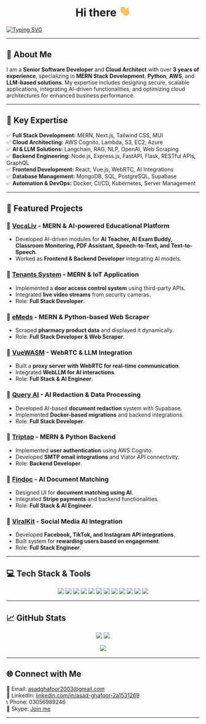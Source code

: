 <h1 align="center">Hi there <img src="https://raw.githubusercontent.com/KevinPatel04/KevinPatel04/master/Hi.gif" width="30px"></h1>

[![Typing SVG](https://readme-typing-svg.herokuapp.com?font=Architects+Daughter&color=7AF79A&size=30&lines=Senior+Software+Developer;Cloud+Architect+|+MERN+Stack+Developer;Python+|+LLM+|+AI+|+RAG+|+Langchain;Enhancing+User+Experiences)](https://git.io/typing-svg)

---

## 🚀 About Me
I am a **Senior Software Developer** and **Cloud Architect** with over **3 years of experience**, specializing in **MERN Stack Development**, **Python**, **AWS**, and **LLM-based solutions**. My expertise includes designing secure, scalable applications, integrating AI-driven functionalities, and optimizing cloud architectures for enhanced business performance.

---

## 🎯 Key Expertise
✅ **Full Stack Development:** MERN, Next.js, Tailwind CSS, MUI  
✅ **Cloud Architecting:** AWS Cognito, Lambda, S3, EC2, Azure  
✅ **AI & LLM Solutions:** Langchain, RAG, NLP, OpenAI, Web Scraping  
✅ **Backend Engineering:** Node.js, Express.js, FastAPI, Flask, RESTful APIs, GraphQL  
✅ **Frontend Development:** React, Vue.js, WebRTC, AI Integrations  
✅ **Database Management:** MongoDB, SQL, PostgreSQL, Supabase  
✅ **Automation & DevOps:** Docker, CI/CD, Kubernetes, Server Management  

---

## 🌟 Featured Projects

### 🔹 [VocaLiv](https://vocaliv.com) - MERN & AI-powered Educational Platform
- Developed AI-driven modules for **AI Teacher, AI Exam Buddy, Classroom Monitoring, PDF Assistant, Speech-to-Text, and Text-to-Speech**.
- Worked as **Frontend & Backend Developer** integrating AI models.

### 🔹 [Tenants System](https://tenants.abark.com.pk) - MERN & IoT Application
- Implemented a **door access control system** using third-party APIs.
- Integrated **live video streams** from security cameras.
- Role: **Full Stack Developer**.

### 🔹 [eMeds](https://emeds.ca) - MERN & Python-based Web Scraper
- Scraped **pharmacy product data** and displayed it dynamically.
- Role: **Full Stack Developer & Web Scraper**.

### 🔹 [VueWASM](https://vuewasm.abark.tech) - WebRTC & LLM Integration
- Built a **proxy server with WebRTC for real-time communication**.
- Integrated **WebLLM for AI interactions**.
- Role: **Full Stack & AI Engineer**.

### 🔹 [Query AI](https://www.query.ai) - AI Redaction & Data Processing
- Developed AI-based **document redaction** system with Supabase.
- Implemented **Docker-based migrations** and backend integrations.
- Role: **Full Stack Developer**.

### 🔹 [Triptap](https://triptap.com) - MERN & Python Backend
- Implemented **user authentication** using AWS Cognito.
- Developed **SMTP email integrations** and Viator API connectivity.
- Role: **Backend Developer**.

### 🔹 [Findoc](https://findoc.py.abark.com.pk) - AI Document Matching
- Designed UI for **document matching using AI**.
- Integrated **Stripe payments** and backend functionalities.
- Role: **Full Stack & AI Engineer**.

### 🔹 [ViralKit](https://viralkit.com) - Social Media AI Integration
- Developed **Facebook, TikTok, and Instagram API integrations**.
- Built system for **rewarding users based on engagement**.
- Role: **Full Stack Engineer**.

---

## 💻 Tech Stack & Tools
<p align="center">
  <img src="https://img.shields.io/badge/-JavaScript-black?style=flat&logo=javascript" />
  <img src="https://img.shields.io/badge/-TypeScript-blue?style=flat&logo=typescript" />
  <img src="https://img.shields.io/badge/-React-black?style=flat&logo=react" />
  <img src="https://img.shields.io/badge/-NextJS-black?style=flat&logo=next.js" />
  <img src="https://img.shields.io/badge/-NodeJS-green?style=flat&logo=node.js" />
  <img src="https://img.shields.io/badge/-Python-blue?style=flat&logo=python" />
  <img src="https://img.shields.io/badge/-MongoDB-green?style=flat&logo=mongodb" />
  <img src="https://img.shields.io/badge/-MySQL-black?style=flat&logo=mysql" />
  <img src="https://img.shields.io/badge/-PostgreSQL-blue?style=flat&logo=postgresql" />
  <img src="https://img.shields.io/badge/-Docker-blue?style=flat&logo=docker" />
  <img src="https://img.shields.io/badge/-AWS-orange?style=flat&logo=amazon-aws" />
  <img src="https://img.shields.io/badge/-FastAPI-green?style=flat&logo=fastapi" />
</p>

---

## 📈 GitHub Stats
<p align="center">
  <img height="180em" src="https://github-readme-stats-eight-theta.vercel.app/api?username=Asad-Ghafoor&show_icons=true&theme=algolia&include_all_commits=true&count_private=true"/>
  <img height="180em" src="https://github-readme-stats-eight-theta.vercel.app/api/top-langs/?username=Asad-Ghafoor&layout=compact&langs_count=8&theme=algolia"/>
</p>

<p align="center">
  <img src="https://github-readme-streak-stats.herokuapp.com/?user=Asad-Ghafoor&theme=radical&hide_border=true"/>
</p>

---

## 🌐 Connect with Me
📧 Email: [asadghafoor2003@gmail.com](mailto:asadghafoor2003@gmail.com)  
🔗 LinkedIn: [linkedin.com/in/asad-ghafoor-2a1531269](https://linkedin.com/in/asad-ghafoor-2a1531269)  
📞 Phone: 03056989246  
📱 Skype: [Join me](https://join.skype.com/invite/pLR8v0xgqwh7)  

---
